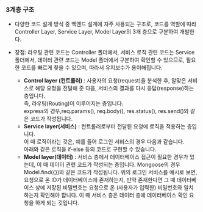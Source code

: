 ### 3계층 구조
- 다양한 코드 설계 방식 중 백엔드 설계에 자주 사용되는 구조로, 코드를 역할에 따라 Controller Layer, Service Layer, Model Layer의 3개 층으로 구분하여 개발한다.
- 장점: 라우팅 관련 코드는 Controller 폴더에서, 서비스 로직 관련 코드는 Service 폴더에서, 데이터 관련 코드는 Model 폴더에서 구분하여 확인할 수 있으므로, 필요한 코드를 빠르게 찾을 수 있으며, 따라서 유지보수가 용이해집니다.

    - **Control layer (컨트롤러)** : 사용자의 요청(request)을 분석한 후, 알맞은 서비스로 해당 요청을 전달해 준 다음, 서비스의 결과를 다시 응답(response)하는 층입니다.  
    즉, 라우팅(Routing)이 이루어지는 층입니다.  
    express의 경우,req.params(), req.body(), res.status(), res.send()와 같은 코드가 작성됩니다.
    - **Service layer(서비스)** : 컨트롤러로부터 전달된 요청에 로직을 적용하는 층입니다.  
    이 때 로직이라는 것은, 예를 들어 로그인 서비스의 경우 다음과 같습니다.  
    아래와 같은 로직을 if-else 등의 코드로 구현할 수 있습니다.  
    - **Model layer(데이터)** : 서비스 층에서 데이터베이스 접근이 필요한 경우가 있는데, 이 때 데이터 관련 코드가 작성되는 층입니다. Mongoose의 경우 Model.find({})와 같은 코드가 작성됩니다.
    위의 로그인 서비스를 예시로 보면, 요청으로 온 ID가 데이터베이스에 존재하는지, 만약 존재한다면 그 때 데이터베이스 상에 저장된 비밀번호는 요청으로 온 (사용자가 입력한) 비밀번호와 일치하는지 확인해야 합니다.
    이 때 서비스 층은 데이터 층에 데이터베이스 확인 요청을 하게 되는 것입니다.
